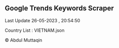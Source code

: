 

## Google Trends Keywords Scraper 
 
Last Update 26-05-2023 , 20:54:50

Country List :
VIETNAM.json



© Abdul Muttaqin 

